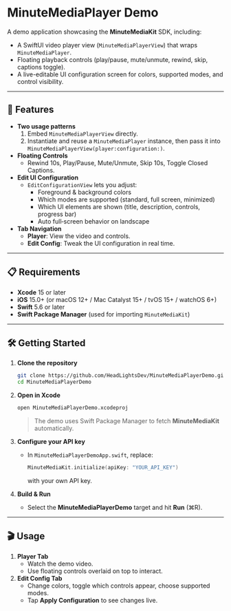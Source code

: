 
# MinuteMediaPlayer Demo

A demo application showcasing the **MinuteMediaKit** SDK, including:

- A SwiftUI video player view (`MinuteMediaPlayerView`) that wraps `MinuteMediaPlayer`.
- Floating playback controls (play/pause, mute/unmute, rewind, skip, captions toggle).
- A live-editable UI configuration screen for colors, supported modes, and control visibility.

---

## 🚀 Features

- **Two usage patterns**
  1. Embed `MinuteMediaPlayerView` directly.
  2. Instantiate and reuse a `MinuteMediaPlayer` instance, then pass it into `MinuteMediaPlayerView(player:configuration:)`.
- **Floating Controls**
  - Rewind 10s, Play/Pause, Mute/Unmute, Skip 10s, Toggle Closed Captions.
- **Edit UI Configuration**
  - `EditConfigurationView` lets you adjust:
    - Foreground & background colors
    - Which modes are supported (standard, full screen, minimized)
    - Which UI elements are shown (title, description, controls, progress bar)
    - Auto full‑screen behavior on landscape
- **Tab Navigation**
  - **Player**: View the video and controls.
  - **Edit Config**: Tweak the UI configuration in real time.

---

## 📋 Requirements

- **Xcode** 15 or later
- **iOS** 15.0+ (or macOS 12+ / Mac Catalyst 15+ / tvOS 15+ / watchOS 6+)
- **Swift** 5.6 or later
- **Swift Package Manager** (used for importing `MinuteMediaKit`)

---

## 🛠 Getting Started

1. **Clone the repository**
   ```bash
   git clone https://github.com/HeadLightsDev/MinuteMediaPlayerDemo.git
   cd MinuteMediaPlayerDemo
   ```

2. **Open in Xcode**
   ```bash
   open MinuteMediaPlayerDemo.xcodeproj
   ```
   > The demo uses Swift Package Manager to fetch **MinuteMediaKit** automatically.

3. **Configure your API key**
   - In `MinuteMediaPlayerDemoApp.swift`, replace:
     ```swift
     MinuteMediaKit.initialize(apiKey: "YOUR_API_KEY")
     ```
     with your own API key.

4. **Build & Run**
   - Select the **MinuteMediaPlayerDemo** target and hit **Run** (⌘R).

---

## 🎬 Usage

1. **Player Tab**
   - Watch the demo video.
   - Use floating controls overlaid on top to interact.
2. **Edit Config Tab**
   - Change colors, toggle which controls appear, choose supported modes.
   - Tap **Apply Configuration** to see changes live.
